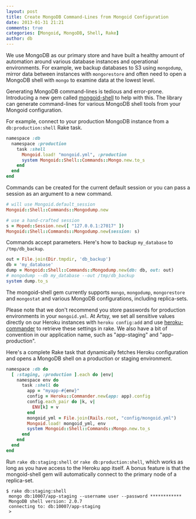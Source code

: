 ```yaml
---
layout: post
title: Create MongoDB Command-Lines from Mongoid Configuration
date: 2013-01-31 21:21
comments: true
categories: [Mongoid, MongoDB, Shell, Rake]
author: db
---
```


We use MongoDB as our primary store and have built a healthy amount of automation around various database instances and operational environments. For example, we backup databases to S3 using `mongodump`, mirror data between instances with `mongorestore` and often need to open a MongoDB shell with `mongo` to examine data at the lowest level.

Generating MongoDB command-lines is tedious and error-prone. Introducing a new gem called [mongoid-shell](https://github.com/dblock/mongoid-shell) to help with this. The library can generate command-lines for various MongoDB shell tools from your Mongoid configuration.

For example, connect to your production MongoDB instance from a `db:production:shell` Rake task.

```ruby
namespace :db
  namespace :production
    task :shell
      Mongoid.load! "mongoid.yml", :production
      system Mongoid::Shell::Commands::Mongo.new.to_s
    end
  end
end
```

<!-- more -->

Commands can be created for the current default session or you can pass a session as an argument to a new command.

```ruby
# will use Mongoid.default_session
Mongoid::Shell::Commands::Mongodump.new

# use a hand-crafted session
s = Moped::Session.new([ "127.0.0.1:27017" ])
Mongoid::Shell::Commands::Mongodump.new(session: s)
```

Commands accept parameters. Here's how to backup `my_database` to `/tmp/db_backup`.

```ruby
out = File.join(Dir.tmpdir, 'db_backup')
db = 'my_database'
dump = Mongoid::Shell::Commands::Mongodump.new(db: db, out: out)
# mongodump --db my_database --out /tmp/db_backup
system dump.to_s
```

The mongoid-shell gem currently supports `mongo`, `mongodump`, `mongorestore` and `mongostat` and various MongoDB configurations, including replica-sets.

Please note that we don't recommend you store passwords for production environments in your `mongoid.yml`. At Artsy, we set all sensitive values directly on our Heroku instances with `heroku config:add` and use [heroku-commander](https://github.com/dblock/heroku-commander) to retrieve these settings in rake. We also have a bit of convention in our application name, such as "app-staging" and "app-production".

Here's a complete Rake task that dynamically fetches Heroku configuration and opens a MongoDB shell on a production or staging environment.

```ruby
namespace :db do
  [ :staging, :production ].each do |env|
    namespace env do
      task :shell do
        app = "myapp-#{env}"
        config = Heroku::Commander.new(app: app).config
        config.each_pair do |k, v|
          ENV[k] = v
        end
        mongoid_yml = File.join(Rails.root, "config/mongoid.yml")
        Mongoid.load! mongoid_yml, env
        system Mongoid::Shell::Commands::Mongo.new.to_s
      end
    end
  end
end
```

Run `rake db:staging:shell` or `rake db:production:shell`, which works as long as you have access to the Heroku app itself. A bonus feature is that the mongoid-shell gem will automatically connect to the primary node of a replica-set.

```
$ rake db:staging:shell
 mongo db:10007/app-staging --username user --password ************
 MongoDB shell version: 2.0.7
 connecting to: db:10007/app-staging
 >
```
